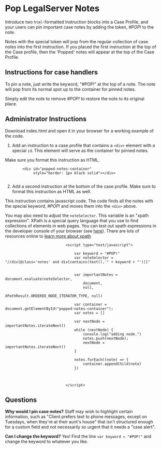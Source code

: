 # Pop LegalServer Notes

Introduce two `html`-formatted Instruction blocks into a Case Profile, and your users can pin important case notes by adding the token, _#POP!_ to the note.

Notes with the special token will pop from the regular collection of case notes into the first instruction. If you placed the first instruction at the top of the Case profile, then the 'Popped' notes will appear at the top of the Case Profile.

## Instructions for case handlers

To pin a note, just write the keyword, "#POP!" at the top of a note. The note will pop from its normal spot up to the container for pinned notes.

Simply edit the note to remove _#POP!_ to restore the note to its original place.

## Administrator Instructions

Download index.html and open it in your browser for a working example of the code.

1. Add an instruction to a case profile that contains a `<div>` element with a special `id`. This element will serve as the container for pinned notes.

Make sure you format this instruction as HTML.

```
        <div id="popped-notes-container"
             style="border: 1px black solid"></div>


```

2. Add a second instruction at the bottom of the case profile. Make sure to format this instruction as HTML as well.

This instruction contains javascript code. The code finds all the notes with the special keyword, _#POP!_ and moves them into the `<div>` above.

You may also need to adjust the `noteSelector`. This variable is an "xpath expression". XPath is a special query language that you use to find collections of
elements in web pages. You can test out xpath expressions in the developer console of your browser (see [here](https://stackoverflow.com/questions/3030487/is-there-a-way-to-get-the-xpath-in-google-chrome)). There are lots of resources online to [learn more about xpath](https://www.w3schools.com/xml/xpath_intro.asp)

```
                            <script type="text/javascript">

                                var keyword = "#POP!"
                                var noteSelector = "//div[@class='notes' and div[contains(text(),'" + keyword + "')]]"


                                var importantNotes = document.evaluate(noteSelector,
                                    document,
                                    null,
                                    XPathResult.ORDERED_NODE_ITERATOR_TYPE, null)

                                var container = document.getElementById("popped-notes-container");
                                var notes = []

                                var nextNode = importantNotes.iterateNext()
                                while (nextNode) {
                                    console.log("adding node.")
                                    notes.push(nextNode);
                                    nextNode = importantNotes.iterateNext()
                                }

                                notes.forEach((note) => {
                                    container.appendChild(note)
                                })



                            </script>

```

## Questions

**Why would I pin case notes?** Staff may wish to highlight certain information, such as "Client prefers text to phone messages, except on Tuesdays, when they're at their aunt's house" that isn't structured enough for a custom field and not necessarily so urgent that it needs a "case alert".

**Can I change the keyword?** Yes! Find the line `var keyword = "#POP!"` and change the keyword to whatever you like.
